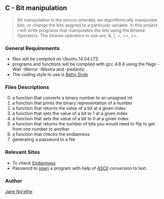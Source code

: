 ## C - Bit manipulation
> Bit manipulation is the procss whereby we algorithmically manipulate bits, or change the bits asigned to a particular variable.
> In this project I will write programs that manipulates the bits using the Bitwise Operators.
> The bitwise operators to use are; &, |, ~, >>, <<.


### General Requirements
* files will be compiled on Ubuntu 14.04 LTS
* programs and functions will be compiled with gcc 4.8.4 using the flags -Wall -Werror -Wextra and -pedantic
* The coding style to use is [Betty Style](https://github.com/holbertonschool/Betty/blob/master/betty-style.pl)


### Files Descriptions
0. a function that converts a binary number to an unsigned int
1. a function that prints the binary representation of a number
2. a function that returns the value of a bit at a given index
3. a function that sets the value of a bit to 1 at a given index
4. a function that sets the value of a bit to 0 at a given index
5. a function that returns the number of bits you would need to flip to get from one number to another
6. a function that checks the endianness
7. generating a password to a file


### Relevant Sites
* To check [Endianness](https://www.geeksforgeeks.org/little-and-big-endian-mystery/)
* Password to [open](https://medium.com/@rickharris_dev/reverse-engineering-using-linux-gdb-a99611ab2d32) a program with help of [ASCII](https://www.browserling.com/tools/ascii-to-text) conversion to text.


### Author
[Jane Ng'ethe](https://www.instagram.com/1jane_joseph/)
